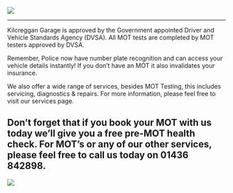 ![](https://github.com/TheLastDestroyer/kilcreggangarage.github.io/blob/master/assets/images/logo.png?raw=true)

---
Kilcreggan Garage is approved by the Government appointed Driver and Vehicle Standards Agency (DVSA). All MOT tests are completed by MOT testers approved by DVSA.

Remember, Police now have number plate recognition and can access your vehicle details instantly! If you don’t have an MOT it also invalidates your insurance.

We also offer a wide range of services, besides MOT Testing, this includes servicing, diagnostics & repairs. For more information, please feel free to visit our services page.

Don’t forget that if you book your MOT with us today we’ll give you a free pre-MOT health check. For MOT’s or any of our other services, please feel free to call us today on 01436 842898.
---
![](https://github.com/TheLastDestroyer/kilcreggangarage.github.io/blob/master/assets/images/acreditation.png?raw=true)
